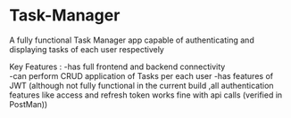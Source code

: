 # Task-Manager
A fully functional Task Manager app capable of authenticating and displaying tasks of each user respectively

Key Features :
-has full frontend and backend connectivity  
-can perform CRUD application of Tasks per each user
-has features of JWT (although not fully functional  in the current build ,all authentication features like access and refresh token works fine with api calls (verified in PostMan))


